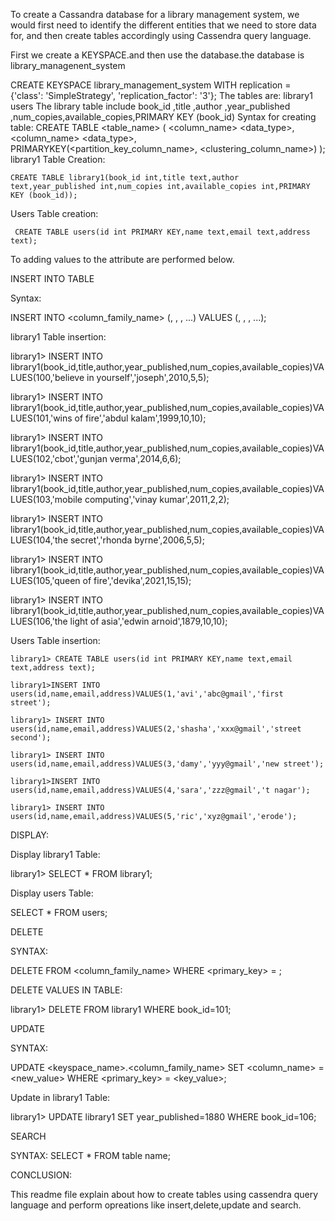 To create a Cassandra database for a library management system, we would first need to identify the different entities that we need to store data for, and then create tables accordingly using Cassendra query language.

First we create a KEYSPACE.and then use the database.the database is library_managenent_system

  CREATE KEYSPACE library_management_system WITH replication = {'class': 'SimpleStrategy', 'replication_factor': '3'};
The tables are: library1 users
   The library table include book_id ,title ,author ,year_published ,num_copies,available_copies,PRIMARY KEY (book_id)
Syntax for creating table:
      CREATE TABLE <table_name> (
   <column_name> <data_type>,
   <column_name> <data_type>,
   PRIMARYKEY(<partition_key_column_name>,     <clustering_column_name>)
);
library1 Table Creation:

    CREATE TABLE library1(book_id int,title text,author text,year_published int,num_copies int,available_copies int,PRIMARY KEY (book_id));
Users Table creation:

     CREATE TABLE users(id int PRIMARY KEY,name text,email text,address text);
 To adding values to the attribute are performed below.

INSERT INTO TABLE

Syntax:

   INSERT INTO <column_family_name> (<column1>, <column2>, <column3>, ...) VALUES (<value1>, <value2>, <value3>, ...);
   
library1 Table insertion:

   library1> INSERT INTO library1(book_id,title,author,year_published,num_copies,available_copies)VALUES(100,'believe in yourself','joseph',2010,5,5); 
   
   library1>  INSERT INTO library1(book_id,title,author,year_published,num_copies,available_copies)VALUES(101,'wins of fire','abdul kalam',1999,10,10);
   
   library1> INSERT INTO library1(book_id,title,author,year_published,num_copies,available_copies)VALUES(102,'cbot','gunjan verma',2014,6,6);
   
   library1> INSERT INTO library1(book_id,title,author,year_published,num_copies,available_copies)VALUES(103,'mobile computing','vinay kumar',2011,2,2);
   
   library1>  INSERT INTO library1(book_id,title,author,year_published,num_copies,available_copies)VALUES(104,'the secret','rhonda byrne',2006,5,5);
   
   library1> INSERT INTO library1(book_id,title,author,year_published,num_copies,available_copies)VALUES(105,'queen of fire','devika',2021,15,15);
   
   library1> INSERT INTO library1(book_id,title,author,year_published,num_copies,available_copies)VALUES(106,'the light of asia','edwin arnoid',1879,10,10);
   
Users Table insertion:

    library1> CREATE TABLE users(id int PRIMARY KEY,name text,email text,address text);
    
    library1>INSERT INTO users(id,name,email,address)VALUES(1,'avi','abc@gmail','first street');
    
    library1> INSERT INTO users(id,name,email,address)VALUES(2,'shasha','xxx@gmail','street second');
    
    library1> INSERT INTO users(id,name,email,address)VALUES(3,'damy','yyy@gmail','new street');
    
    library1>INSERT INTO users(id,name,email,address)VALUES(4,'sara','zzz@gmail','t nagar');
    
    library1> INSERT INTO users(id,name,email,address)VALUES(5,'ric','xyz@gmail','erode');
    
DISPLAY:

Display library1 Table:

library1> SELECT * FROM library1;

Display users Table:

SELECT * FROM users;

 DELETE 

SYNTAX:

DELETE FROM <column_family_name>
WHERE <primary_key> = <value>;

DELETE VALUES IN TABLE:

library1> DELETE FROM library1 WHERE book_id=101;

UPDATE

SYNTAX:

UPDATE <keyspace_name>.<column_family_name>
SET <column_name> = <new_value>
WHERE <primary_key> = <key_value>;

Update in library1 Table:

library1> UPDATE library1 SET year_published=1880 WHERE book_id=106;

SEARCH

SYNTAX:
  SELECT * FROM table name;
  
CONCLUSION:
  
  This readme file explain about how to create tables using cassendra query language and perform opreations like insert,delete,update and search.

  

